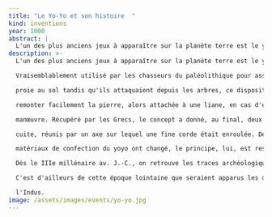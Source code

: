 ```yaml
---
title: "Le Yo-Yo et son histoire  "
kind: inventions
year: 1000
abstract: |
  L'un des plus anciens jeux à apparaître sur la planète terre est le yoyo.
description: >-
  L'un des plus anciens jeux à apparaître sur la planète terre est le yoyo.

  Vraisemblablement utilisé par les chasseurs du paléolithique pour assommer leur

  proie au sol tandis qu'ils attaquaient depuis les arbres, ce dispositif leur permettait de

  remonter facilement la pierre, alors attachée à une liane, en cas d'échec de la

  manœuvre. Récupéré par les Grecs, le concept a donné, au final, deux disques de terre

  cuite, réunis par un axe sur lequel une fine corde était enroulée. De nos jours, seuls les

  matériaux de confection du yoyo ont changé, le principe, lui, est resté le même.

  Dès le IIIe millénaire av. J.-C., on retrouve les traces archéologiques d'éléments de jeu.

  C'est d'ailleurs de cette époque lointaine que seraient apparus les dés, au cœur de

  l'Indus.
image: /assets/images/events/yo-yo.jpg
---
```


